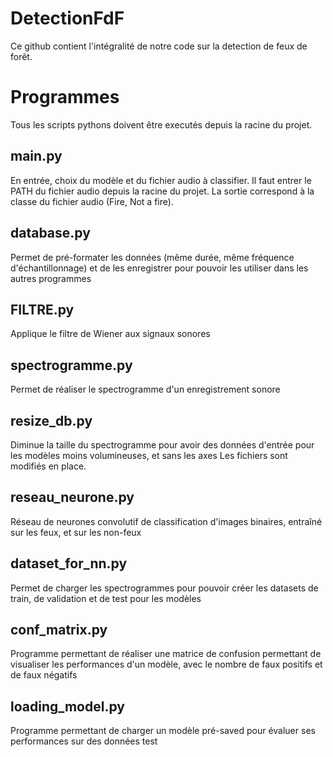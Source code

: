 # DetectionFdF
Ce github contient l'intégralité de notre code sur la detection de feux de forêt.

# Programmes

Tous les scripts pythons doivent être executés depuis la racine du projet.
## main.py
En entrée, choix du modèle et du fichier audio à classifier.
Il faut entrer le PATH du fichier audio depuis la racine du projet.
La sortie correspond à la classe du fichier audio (Fire, Not a fire).

## database.py
Permet de pré-formater les données (même durée, même fréquence d'échantillonnage) et de les enregistrer pour pouvoir les utiliser dans les autres programmes

## FILTRE.py
Applique le filtre de Wiener aux signaux sonores

## spectrogramme.py
Permet de réaliser le spectrogramme d'un enregistrement sonore

## resize_db.py
Diminue la taille du spectrogramme pour avoir des données d'entrée pour les modèles moins volumineuses, et sans les axes
Les fichiers sont modifiés en place.

## reseau_neurone.py
Réseau de neurones convolutif de classification d'images binaires, entraîné sur les feux, et sur les non-feux

## dataset_for_nn.py
Permet de charger les spectrogrammes pour pouvoir créer les datasets de train, de validation et de test pour les modèles

## conf_matrix.py
Programme permettant de réaliser une matrice de confusion permettant de visualiser les performances d'un modèle, avec le nombre de faux positifs et de faux négatifs

## loading_model.py
Programme permettant de charger un modèle pré-saved pour évaluer ses performances sur des données test